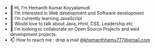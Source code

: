 - 👋 Hi, I’m Hemanth Kumar Koyyalamudi 
- 👀 I’m interested in Web development and Software development
- 🌱 I’m currently learning JavaScript
- 💞️ Would love to talk about Java, Html, CSS, Leadership etc
- 💞️ I’m looking to collaborate on Open Source Projects and wed development projects.
- 📫 How to reach me : drop a mail @khemanthhemu777@gmail.com

<!---
hemanthkumarkoyyalamudi/hemanthkumarkoyyalamudi is a ✨ special ✨ repository because its `README.md` (this file) appears on your GitHub profile.
You can click the Preview link to take a look at your changes.
--->
